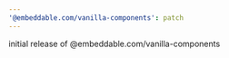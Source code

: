 ```yaml
---
'@embeddable.com/vanilla-components': patch
---
```


initial release of @embeddable.com/vanilla-components
